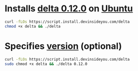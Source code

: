# Installs [delta 0.12.0](https://github.com/dandavison/delta) on [Ubuntu](https://www.ubuntu.com/)

```bash
curl -fLOs https://script.install.devinsideyou.com/delta
chmod +x delta && ./delta
```

# Specifies [version](https://github.com/dandavison/delta/releases) (optional)

```bash
curl -fLOs https://script.install.devinsideyou.com/delta
sudo chmod +x delta && ./delta 0.12.0
```

